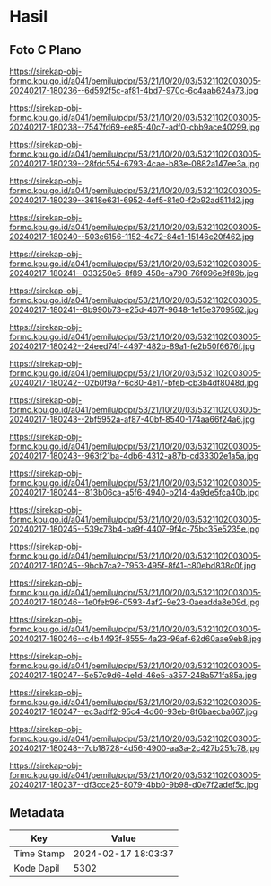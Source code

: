 # Hasil

## Foto C Plano

https://sirekap-obj-formc.kpu.go.id/a041/pemilu/pdpr/53/21/10/20/03/5321102003005-20240217-180236--6d592f5c-af81-4bd7-970c-6c4aab624a73.jpg

https://sirekap-obj-formc.kpu.go.id/a041/pemilu/pdpr/53/21/10/20/03/5321102003005-20240217-180238--7547fd69-ee85-40c7-adf0-cbb9ace40299.jpg

https://sirekap-obj-formc.kpu.go.id/a041/pemilu/pdpr/53/21/10/20/03/5321102003005-20240217-180239--28fdc554-6793-4cae-b83e-0882a147ee3a.jpg

https://sirekap-obj-formc.kpu.go.id/a041/pemilu/pdpr/53/21/10/20/03/5321102003005-20240217-180239--3618e631-6952-4ef5-81e0-f2b92ad511d2.jpg

https://sirekap-obj-formc.kpu.go.id/a041/pemilu/pdpr/53/21/10/20/03/5321102003005-20240217-180240--503c6156-1152-4c72-84c1-15146c20f462.jpg

https://sirekap-obj-formc.kpu.go.id/a041/pemilu/pdpr/53/21/10/20/03/5321102003005-20240217-180241--033250e5-8f89-458e-a790-76f096e9f89b.jpg

https://sirekap-obj-formc.kpu.go.id/a041/pemilu/pdpr/53/21/10/20/03/5321102003005-20240217-180241--8b990b73-e25d-467f-9648-1e15e3709562.jpg

https://sirekap-obj-formc.kpu.go.id/a041/pemilu/pdpr/53/21/10/20/03/5321102003005-20240217-180242--24eed74f-4497-482b-89a1-fe2b50f6676f.jpg

https://sirekap-obj-formc.kpu.go.id/a041/pemilu/pdpr/53/21/10/20/03/5321102003005-20240217-180242--02b0f9a7-6c80-4e17-bfeb-cb3b4df8048d.jpg

https://sirekap-obj-formc.kpu.go.id/a041/pemilu/pdpr/53/21/10/20/03/5321102003005-20240217-180243--2bf5952a-af87-40bf-8540-174aa66f24a6.jpg

https://sirekap-obj-formc.kpu.go.id/a041/pemilu/pdpr/53/21/10/20/03/5321102003005-20240217-180243--963f21ba-4db6-4312-a87b-cd33302e1a5a.jpg

https://sirekap-obj-formc.kpu.go.id/a041/pemilu/pdpr/53/21/10/20/03/5321102003005-20240217-180244--813b06ca-a5f6-4940-b214-4a9de5fca40b.jpg

https://sirekap-obj-formc.kpu.go.id/a041/pemilu/pdpr/53/21/10/20/03/5321102003005-20240217-180245--539c73b4-ba9f-4407-9f4c-75bc35e5235e.jpg

https://sirekap-obj-formc.kpu.go.id/a041/pemilu/pdpr/53/21/10/20/03/5321102003005-20240217-180245--9bcb7ca2-7953-495f-8f41-c80ebd838c0f.jpg

https://sirekap-obj-formc.kpu.go.id/a041/pemilu/pdpr/53/21/10/20/03/5321102003005-20240217-180246--1e0feb96-0593-4af2-9e23-0aeadda8e09d.jpg

https://sirekap-obj-formc.kpu.go.id/a041/pemilu/pdpr/53/21/10/20/03/5321102003005-20240217-180246--c4b4493f-8555-4a23-96af-62d60aae9eb8.jpg

https://sirekap-obj-formc.kpu.go.id/a041/pemilu/pdpr/53/21/10/20/03/5321102003005-20240217-180247--5e57c9d6-4e1d-46e5-a357-248a571fa85a.jpg

https://sirekap-obj-formc.kpu.go.id/a041/pemilu/pdpr/53/21/10/20/03/5321102003005-20240217-180247--ec3adff2-95c4-4d60-93eb-8f6baecba667.jpg

https://sirekap-obj-formc.kpu.go.id/a041/pemilu/pdpr/53/21/10/20/03/5321102003005-20240217-180248--7cb18728-4d56-4900-aa3a-2c427b251c78.jpg

https://sirekap-obj-formc.kpu.go.id/a041/pemilu/pdpr/53/21/10/20/03/5321102003005-20240217-180237--df3cce25-8079-4bb0-9b98-d0e7f2adef5c.jpg


## Metadata

| Key        | Value               |
| ---------- | ------------------- |
| Time Stamp | 2024-02-17 18:03:37 |
| Kode Dapil | 5302                |



